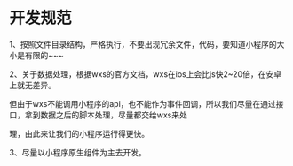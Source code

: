 # 开发规范

1、按照文件目录结构，严格执行，不要出现冗余文件，代码，要知道小程序的大小是有限的~~~

2、关于数据处理，根据wxs的官方文档，wxs在ios上会比js快2~20倍，在安卓上就无差异。

但由于wxs不能调用小程序的api，也不能作为事件回调，所以我们尽量在通过接口，拿到数据之后的脚本处理，尽量都交给wxs来处

理，由此来让我们的小程序运行得更快。

3、尽量以小程序原生组件为主去开发。

